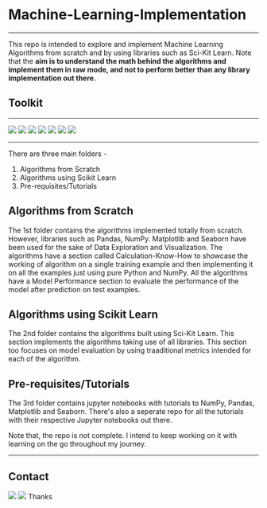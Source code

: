 # Machine-Learning-Implementation
---
This repo is intended to explore and implement Machine Learning Algorithms from scratch and by using libraries such as Sci-Kit Learn. 
Note that the **aim is to understand the math behind the algorithms and implement them in raw mode, and not to perform better than any library 
implementation out there.** 

## Toolkit
---
<a href = "https://python.org/"><img src = "ttps://img.shields.io/badge/Python-FFD43B?style=for-the-badge&logo=python&logoColor=blue"></a>
<a href = "https://jupyter.org/"><img src = "https://img.shields.io/badge/Jupyter-000000?style=for-the-badge&logo=jupyter&logoColor=orange"></a>
<a href = "https://scikit-learn.org/"><img src = "https://img.shields.io/badge/ScikitLearn-FFFFFF?style=for-the-badge&logo=scikitlearn&logoColor=orange"></a>
<a href = "https://pandas.pydata.org/"><img src = "https://img.shields.io/badge/Pandas-3399FF?style=for-the-badge&logo=pandas&logoColor=white"></a>
<a href = "https://numpy.org/"><img src = "https://img.shields.io/badge/Numpy-FFFFFF?style=for-the-badge&logo=numpy&logoColor=blue"></a>
<a href = "https://matplotlib.org/"><img src = "https://img.shields.io/badge/Matplotlib-000000?style=for-the-badge&logo=matplotlib&logoColor=blue"></a>
<a href = "https://seaborn.pydata.org/"><img src = "https://img.shields.io/badge/Seaborn-3399FF?style=for-the-badge&logo=seaborn&logoColor=blue"></a>

---
There are three main folders - 
1. Algorithms from Scratch
2. Algorithms using Scikit Learn
3. Pre-requisites/Tutorials

## Algorithms from Scratch

The 1st folder contains the algorithms implemented totally from scratch. However, libraries such as Pandas, NumPy. Matplotlib and Seaborn have been used for the sake of 
Data Exploration and Visualization. The algorithms have a section called Calculation-Know-How to showcase the working of algorithm on a single training example
and then implementing it on all the examples just using pure Python and NumPy. All the algorithms have a Model Performance section to evaluate the performance of 
the model after prediction on test examples.

## Algorithms using Scikit Learn 

The 2nd folder contains the algorithms built using Sci-Kit Learn. This section implements the algorithms taking use of all libraries. This section too focuses on 
model evaluation by using traaditional metrics intended for each of the algorithm.

## Pre-requisites/Tutorials 
The 3rd folder contains jupyter notebooks with tutorials to NumPy, Pandas, Matplotlib and Seaborn. There's also a seperate repo for all the tutorials with their 
respective Jupyter notebooks out there.

Note that, the repo is not complete. I intend to keep working on it with learning on the go throughout my journey.

---
## Contact
<a href = "https://www.linkedin.com/in/shreeyansh-das/"><img src = "https://img.shields.io/badge/LinkedIn-0077B5?style=for-the-badge&logo=linkedin&logoColor=white"></a>
<a href = "mailto: raunak.dvm@gmail.com"><img src = "https://img.shields.io/badge/Gmail-D14836?style=for-the-badge&logo=gmail&logoColor=white"></a>
Thanks
